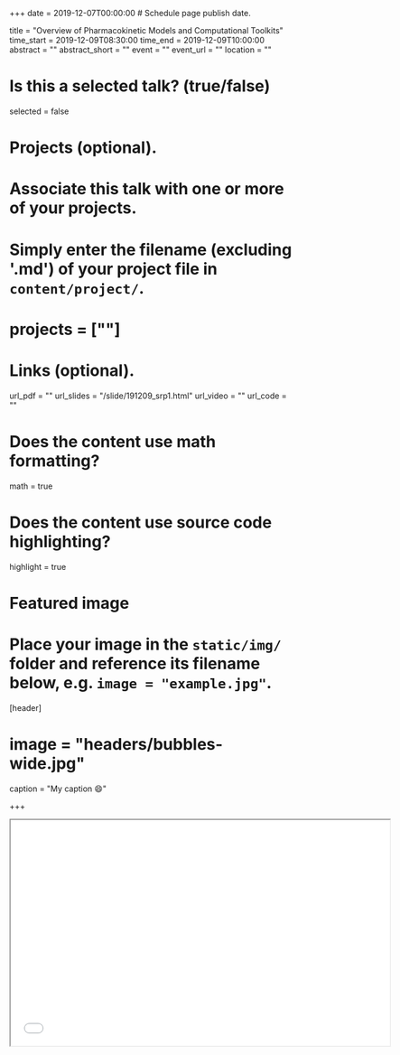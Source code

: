 +++
date = 2019-12-07T00:00:00  # Schedule page publish date.
  
title = "Overview of Pharmacokinetic Models and Computational Toolkits"
time_start = 2019-12-09T08:30:00
time_end = 2019-12-09T10:00:00
abstract = ""
abstract_short = ""
event = ""
event_url = ""
location = ""

# Is this a selected talk? (true/false)
selected = false
  
# Projects (optional).
#   Associate this talk with one or more of your projects.
#   Simply enter the filename (excluding '.md') of your project file in `content/project/`.
# projects = [""]
  
# Links (optional).
url_pdf = ""
url_slides = "/slide/191209_srp1.html"
url_video = ""
url_code = ""
  
# Does the content use math formatting?
math = true
  
# Does the content use source code highlighting?
highlight = true
  
# Featured image
# Place your image in the `static/img/` folder and reference its filename below, e.g. `image = "example.jpg"`.
[header]
# image = "headers/bubbles-wide.jpg"
caption = "My caption :smile:"
  
+++
    
<iframe src="/slide/191209_srp1.html#1" width="672" height="400px"></iframe>

